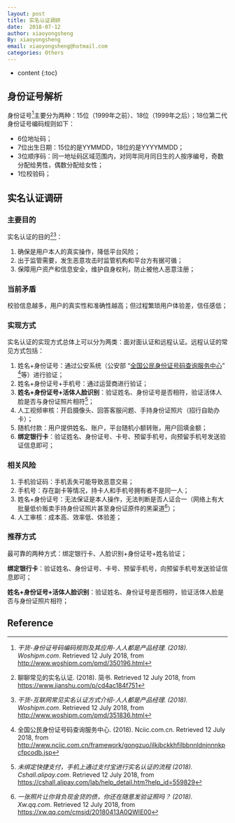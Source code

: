 ```yaml
---
layout: post
title: 实名认证调研
date:  2018-07-12
author: xiaoyongsheng
By: xiaoyongsheng
email: xiaoyongsheng@hotmail.com  
categories: Others
---
```


* content
{:toc}

## 身份证号解析

身份证号[^6]主要分为两种：15位（1999年之前）、18位（1999年之后）；18位第二代身份证号编码规则如下：

- 6位地址码；
- 7位出生日期：15位的是YYMMDD，18位的是YYYYMMDD；
- 3位顺序码：同一地址码区域范围内，对同年同月同日生的人按序编号，奇数分配给男性，偶数分配给女性；
- 1位校验码；

## 实名认证调研

### 主要目的

实名认证的目的[^1][^5]：

1. 确保是用户本人的真实操作，降低平台风险；
2. 出于监管需要，发生恶意攻击时监管机构和平台方有据可循；
3. 保障用户资产和信息安全，维护自身权利，防止被他人恶意注册；

### 当前矛盾

校验信息越多，用户的真实性和准确性越高；但过程繁琐用户体验差，信任感低；

### 实现方式

实名认证的实现方式总体上可以分为两类：面对面认证和远程认证。远程认证的常见方式包括：

1. 姓名+身份证号：通过公安系统（公安部 “[全国公民身份证号码查询服务中心](http://www.nciic.com.cn/framework/gongzuo/gchcpofhhfilbbnnldnjnnnkpcfpcodb.jsp)” [^2]等）进行验证；
2. 姓名+身份证号+手机号：通过运营商进行验证；
3. **姓名+身份证号+活体人脸识别**：验证姓名、身份证号是否相符，验证活体人脸是否与身份证照片相符[^7]；
4. 人工视频审核：开启摄像头、回答客服问题、手持身份证照片（招行自助办卡）；
5. 随机付款：用户提供姓名、账户，平台随机小额转账，用户回填金额；
6. **绑定银行卡**：验证姓名、身份证号、卡号、预留手机号，向预留手机号发送验证信息即可；

### 相关风险

1. 手机验证码：手机丢失可能导致恶意交易；
2. 手机号：存在副卡等情况，持卡人和手机号拥有者不是同一人；
3. 姓名+身份证号：无法保证是本人操作，无法判断是否人证合一（网络上有大批量低价贩卖手持身份证照片甚至身份证原件的黑渠道[^3]）；
4. 人工审核：成本高、效率低、体验差；

### 推荐方式

最可靠的两种方式：绑定银行卡、人脸识别+身份证号+姓名验证；

**绑定银行卡**：验证姓名、身份证号、卡号、预留手机号，向预留手机号发送验证信息即可；

**姓名+身份证号+活体人脸识别**：验证姓名、身份证号是否相符，验证活体人脸是否与身份证照片相符；



## Reference

[^1]: 聊聊常见的实名认证. (2018). 简书. Retrieved 12 July 2018, from https://www.jianshu.com/p/cd4ac184f751
[^2]: 全国公民身份证号码查询服务中心. (2018). Nciic.com.cn. Retrieved 12 July 2018, from http://www.nciic.com.cn/framework/gongzuo/ilkjbckkhfilbbnnldnjnnnkpcfpcodb.jsp
[^3]: *一张照片让你背负现金贷的债，你还在随意发验证照吗？ (2018). Xw.qq.com*. Retrieved 12 July 2018, from https://xw.qq.com/cmsid/20180413A0QWIE00
[^4]: 芝麻信用商家服务平台(2018). *B.zmxy.com.cn*. Retrieved 12 July 2018, from https://b.zmxy.com.cn/technology/technicalAuths.htm
[^5]: *干货-互联网常见实名认证方式介绍-人人都是产品经理. (2018). Woshipm.com*. Retrieved 12 July 2018, from http://www.woshipm.com/pmd/351836.html
[^6]: *干货-身份证号码编码规则及其应用-人人都是产品经理. (2018). Woshipm.com*. Retrieved 12 July 2018, from http://www.woshipm.com/pmd/350196.html
[^7]: *未绑定快捷支付，手机上通过支付宝进行实名认证的流程 (2018). Cshall.alipay.com*. Retrieved 12 July 2018, from https://cshall.alipay.com/lab/help_detail.htm?help_id=559829
